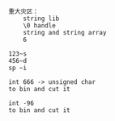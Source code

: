 ```
重大灾区：
	string lib
	\0 handle
	string and string array
	6
```

```
123~s
456~d
sp ~i
```

```
int 666 -> unsigned char
to bin and cut it
```

```
int -96
to bin and cut it
```

```
```

```

```

```
